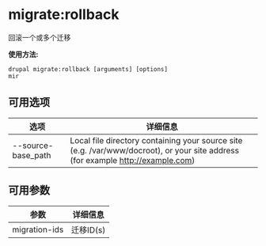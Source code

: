 # migrate:rollback
回滚一个或多个迁移

**使用方法:**
```
drupal migrate:rollback [arguments] [options]
mir
```

## 可用选项
选项 | 详细信息
-------|-------------
--source-base_path | Local file directory containing your source site (e.g. /var/www/docroot), or your site address (for example http://example.com)

## 可用参数
参数 | 详细信息
---------|-------------
migration-ids | 迁移ID(s)
